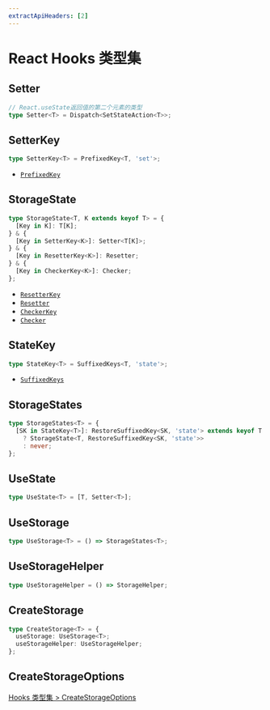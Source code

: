 ```yaml
---
extractApiHeaders: [2]
---
```


# React Hooks 类型集

## Setter

```ts
// React.useState返回值的第二个元素的类型
type Setter<T> = Dispatch<SetStateAction<T>>;
```

## SetterKey

```ts
type SetterKey<T> = PrefixedKey<T, 'set'>;
```

<ReferencedTypes>

- [`PrefixedKey`](shared.html#prefixedkey)

</ReferencedTypes>

## StorageState

```ts
type StorageState<T, K extends keyof T> = {
  [Key in K]: T[K];
} & {
  [Key in SetterKey<K>]: Setter<T[K]>;
} & {
  [Key in ResetterKey<K>]: Resetter;
} & {
  [Key in CheckerKey<K>]: Checker;
};
```

<ReferencedTypes>

- [`ResetterKey`](shared.html#resetterkey)
- [`Resetter`](shared.html#resetter)
- [`CheckerKey`](shared.md#checkerkey)
- [`Checker`](shared.html#checker)

</ReferencedTypes>

## StateKey

```ts
type StateKey<T> = SuffixedKeys<T, 'state'>;
```

<ReferencedTypes>

- [`SuffixedKeys`](shared.html#suffixedkeys)

</ReferencedTypes>

## StorageStates

```ts
type StorageStates<T> = {
  [SK in StateKey<T>]: RestoreSuffixedKey<SK, 'state'> extends keyof T
    ? StorageState<T, RestoreSuffixedKey<SK, 'state'>>
    : never;
};
```

## UseState

```ts
type UseState<T> = [T, Setter<T>];
```

## UseStorage

```ts
type UseStorage<T> = () => StorageStates<T>;
```

## UseStorageHelper

```ts
type UseStorageHelper = () => StorageHelper;
```

## CreateStorage

```ts
type CreateStorage<T> = {
  useStorage: UseStorage<T>;
  useStorageHelper: UseStorageHelper;
};
```

## CreateStorageOptions

[Hooks 类型集 > CreateStorageOptions](./hooks.html#createstorageoptions)
